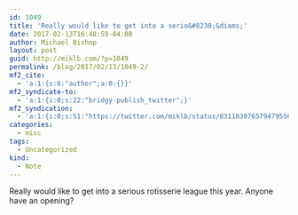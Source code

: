 ```yaml
---
id: 1049
title: 'Really would like to get into a serio&#8230;&diams;'
date: 2017-02-13T16:48:59-04:00
author: Michael Bishop
layout: post
guid: http://miklb.com/?p=1049
permalink: /blog/2017/02/13/1049-2/
mf2_cite:
  - 'a:1:{s:6:"author";a:0:{}}'
mf2_syndicate-to:
  - 'a:1:{i:0;s:22:"bridgy-publish_twitter";}'
mf2_syndication:
  - 'a:1:{i:0;s:51:"https://twitter.com/miklb/status/831183076579479556";}'
categories:
  - misc
tags:
  - Uncategorized
kind:
  - Note
---
```

Really would like to get into a serious rotisserie league this year. Anyone have an opening? 